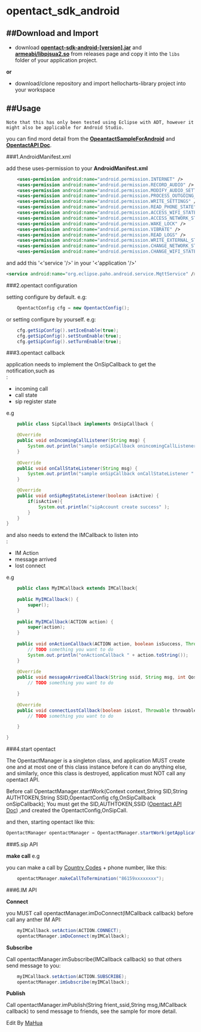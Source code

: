 opentact_sdk_android
====================

##Download and Import
---

 - download **[opentact-sdk-android-[version].jar](https://github.com/opentact/opentact_sdk_android/releases)** and **[armeabi/libpjsua2.so](https://github.com/opentact/opentact_sdk_android/releases)** from releases page and copy it into the `libs` folder of your
 application project.

 **or**
 
 - download/clone repository and import hellocharts-library project into your workspace

##Usage
---

    Note that this has only been tested using ​Eclipse with ADT, however it might also be applicable for ​Android Studio.

you can find mord detail from the **[OpeantactSampleForAndroid](https://github.com/opentact/opentact_sdk_android/tree/master/OpentactSampleForAndroid)** and **[OpentactAPI Doc](http://opentact-api-documentation.readthedocs.org/en/latest/index.html#)**.

###1.AndroidManifest.xml

add these uses-permission to your **AndroidManifest.xml**

```xml
    <uses-permission android:name="android.permission.INTERNET" />
    <uses-permission android:name="android.permission.RECORD_AUDIO" />
    <uses-permission android:name="android.permission.MODIFY_AUDIO_SETTINGS" />
    <uses-permission android:name="android.permission.PROCESS_OUTGOING_CALLS" />
    <uses-permission android:name="android.permission.WRITE_SETTINGS" />
    <uses-permission android:name="android.permission.READ_PHONE_STATE" />
    <uses-permission android:name="android.permission.ACCESS_WIFI_STATE" />
    <uses-permission android:name="android.permission.ACCESS_NETWORK_STATE" />
    <uses-permission android:name="android.permission.WAKE_LOCK" />
    <uses-permission android:name="android.permission.VIBRATE" />
    <uses-permission android:name="android.permission.READ_LOGS" />
    <uses-permission android:name="android.permission.WRITE_EXTERNAL_STORAGE" />
    <uses-permission android:name="android.permission.CHANGE_NETWORK_STATE"/>
    <uses-permission android:name="android.permission.CHANGE_WIFI_STATE"/>
```

and add this '<'service '/>' in your '<'application '/>'

```xml
<service android:name="org.eclipse.paho.android.service.MqttService" />

```

###2.opentact configuration

setting configure by default. e.g:

```java
    OpentactConfig cfg = new OpentactConfig();
```

or setting configure by yourself. e.g:

```java
    cfg.getSipConfig().setIceEnable(true);
    cfg.getSipConfig().setStunEnable(true);
	cfg.getSipConfig().setTurnEnable(true);
```

###3.opentact callback

application needs to implement the OnSipCallback to get the notification,such as <br>:
 - incoming call<br>
 - call state<br>
 - sip register state<br>

e.g

```java
    public class SipCallback implements OnSipCallback {

    @Override
	public void onIncomingCallListener(String msg) {
		System.out.println("sample onSipCallback onincomingCallListener " + msg);
	}
	
	@Override
	public void onCallStateListener(String msg) {
		System.out.println("sample onSipCallback onCallStateListener " + msg);
	}

	@Override
	public void onSipRegStateListener(boolean isActive) {
		if(isActive){
			System.out.println("sipAccount create success" );
		}
	}
}
```

and also needs to extend the IMCallback to listen into<br>:
 - IM Action<br>
 - message arrived<br>
 - lost connect
 
e.g

```java
    public class MyIMCallback extends IMCallback{
    
    public MyIMCallback() {
    	super();
	}
    
    public MyIMCallback(ACTION action) {
    	super(action);
	}
    
    public void onActionCallback(ACTION action, boolean isSuccess, Throwable throwable) {
    	// TODO something you want to do
		System.out.println("onActionCallback " + action.toString());
	}
    
    @Override
    public void messageArrivedCallback(String ssid, String msg, int Qos) {
		// TODO something you want to do

	}
    
    @Override
    public void connectLostCallback(boolean isLost, Throwable throwable) {
		// TODO something you want to do

	}

}
```

###4.start opentact

The OpentactManager is a singleton class, and application MUST create one and at most one of this class instance before it can do anything else,
and similarly, once this class is destroyed, application must NOT call any opentact API.

Before call OpentactManager.startWork(Context context,String SID,String AUTHTOKEN,String SSID,OpentactConfig cfg,OnSipCallback onSipCallback);
 You must get the SID,AUTHTOKEN,SSID ([Opentact API Doc](http://opentact-api-documentation.readthedocs.org/en/latest/index.html#))  ,and created the OpentactConfig,OnSipCall. 

and then, starting opentact like this:
```java
OpentactManager opentactManager = OpentactManager.startWork(getApplicationContext(), SID, AUTHTOKEN, SSID, cfg, onSipCallback);
```

###5.sip API

**make call** e.g

you can make a call by [Country Codes](https://countrycode.org/) + phone number, like this:
```java
    opentactManager.makeCallToTermination("86159xxxxxxxx");
```

###6.IM API 

**Connect** 

you MUST call opentactManager.imDoConnect(IMCallback callback) before call any anther IM API:
```java
    myIMCallback.setAction(ACTION.CONNECT);
    opentactManager.imDoConnect(myIMCallback);
```

**Subscribe**

Call opentactManager.imSubscribe(IMCallback callback) so that others send message to you:
```java
    myIMCallback.setAction(ACTION.SUBSCRIBE);
    opentactManager.imSubscribe(myIMCallback);
```

**Publish**

Call opentactManager.imPublish(String frient_ssid,String msg,IMCallback callback) to send message to friends,
see the sample for more detail.


Edit By [MaHua](http://mahua.jser.me)
